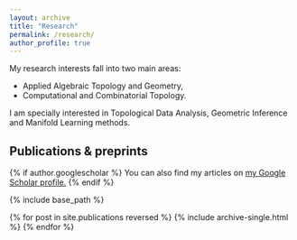 ```yaml
---
layout: archive
title: "Research"
permalink: /research/
author_profile: true
---
```


My research interests fall into two main areas: 
* Applied Algebraic Topology and Geometry,
* Computational and Combinatorial Topology.

I am specially interested in Topological Data Analysis, Geometric Inference and  Manifold Learning methods.


## Publications & preprints

<nbsp>

{% if author.googlescholar %}
  You can also find my articles on <u><a href="{{author.googlescholar}}">my Google Scholar profile</a>.</u>
{% endif %}

{% include base_path %}

{% for post in site.publications reversed %}
  {% include archive-single.html %}
{% endfor %}
